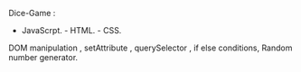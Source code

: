 Dice-Game :


- JavaScrpt. - HTML. - CSS.

 DOM manipulation
 , setAttribute , querySelector , if else conditions,
 Random number generator.



